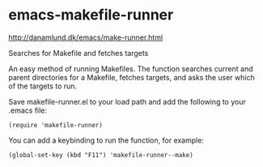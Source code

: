 emacs-makefile-runner
=====================

http://danamlund.dk/emacs/make-runner.html

Searches for Makefile and fetches targets

An easy method of running Makefiles. The function searches current and
parent directories for a Makefile, fetches targets, and asks the user
which of the targets to run.

Save makefile-runner.el to your load path and add the following to
your .emacs file:

    (require 'makefile-runner)

You can add a keybinding to run the function, for example:

    (global-set-key (kbd "F11") 'makefile-runner--make)
